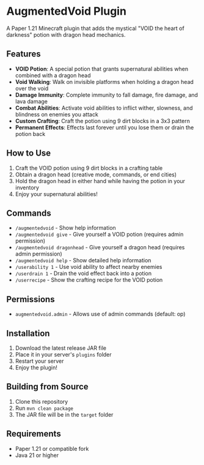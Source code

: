 # AugmentedVoid Plugin

A Paper 1.21 Minecraft plugin that adds the mystical "VOID the heart of darkness" potion with dragon head mechanics.

## Features

- **VOID Potion**: A special potion that grants supernatural abilities when combined with a dragon head
- **Void Walking**: Walk on invisible platforms when holding a dragon head over the void
- **Damage Immunity**: Complete immunity to fall damage, fire damage, and lava damage
- **Combat Abilities**: Activate void abilities to inflict wither, slowness, and blindness on enemies you attack
- **Custom Crafting**: Craft the potion using 9 dirt blocks in a 3x3 pattern
- **Permanent Effects**: Effects last forever until you lose them or drain the potion back

## How to Use

1. Craft the VOID potion using 9 dirt blocks in a crafting table
2. Obtain a dragon head (creative mode, commands, or end cities)
3. Hold the dragon head in either hand while having the potion in your inventory
4. Enjoy your supernatural abilities!

## Commands

- `/augmentedvoid` - Show help information
- `/augmentedvoid give` - Give yourself a VOID potion (requires admin permission)
- `/augmentedvoid dragonhead` - Give yourself a dragon head (requires admin permission)
- `/augmentedvoid help` - Show detailed help information
- `/userability 1` - Use void ability to affect nearby enemies
- `/userdrain 1` - Drain the void effect back into a potion
- `/userrecipe` - Show the crafting recipe for the VOID potion

## Permissions

- `augmentedvoid.admin` - Allows use of admin commands (default: op)

## Installation

1. Download the latest release JAR file
2. Place it in your server's `plugins` folder
3. Restart your server
4. Enjoy the plugin!

## Building from Source

1. Clone this repository
2. Run `mvn clean package`
3. The JAR file will be in the `target` folder

## Requirements

- Paper 1.21 or compatible fork
- Java 21 or higher